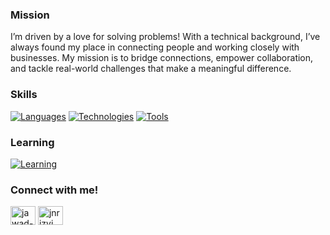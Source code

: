<!--
**jnrizvi/jnrizvi** is a ✨ _special_ ✨ repository because its `README.md` (this file) appears on your GitHub profile.

TODO:
Add ![Header](<insert header image>)
-->

<!--
    Your own Terminal GIF can be created here -> https://www.terminalgif.com
    Also consider a lego stopmotion gif

<div>
    <img src="./assets/about_jawad.gif" alt="About Me Terminal GIF"/>
</div>

-->

### Mission
I’m driven by a love for solving problems! With a technical background, I’ve always found my place in connecting people and working closely with businesses. My mission is to bridge connections, empower collaboration, and tackle real-world challenges that make a meaningful difference.

### Skills
[![Languages](https://skillicons.dev/icons?i=python,c,js,ts,html,css,regex)](https://skillicons.dev)
[![Technologies](https://skillicons.dev/icons?i=git,flask,nodejs,npm,express,prisma,graphql,postgres,angular,react,styledcomponents,d3)](https://skillicons.dev)
[![Tools](https://skillicons.dev/icons?i=bash,vim,vscode,github,bitbucket,postman,heroku,docker,mongodb,figma,stackoverflow)](https://skillicons.dev)

### Learning
[![Learning](https://skillicons.dev/icons?i=powershell,cs,dotnet,visualstudio,azure,githubactions)](https://skillicons.dev)

### Connect with me!
<p align="left">
<a href="https://linkedin.com/in/jawad-rizvi" target="blank"><img align="center" src="https://raw.githubusercontent.com/rahuldkjain/github-profile-readme-generator/master/src/images/icons/Social/linked-in-alt.svg" alt="jawad-rizvi" height="30" width="40" /></a>
<a href="https://www.leetcode.com/jnrizvi" target="blank"><img align="center" src="https://raw.githubusercontent.com/rahuldkjain/github-profile-readme-generator/master/src/images/icons/Social/leet-code.svg" alt="jnrizvi" height="30" width="40" /></a>
</p>

<!-- ### Employer? -->
